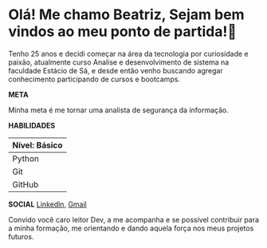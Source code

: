 # Olá! Me chamo Beatriz, Sejam bem vindos ao meu ponto de partida!🚀

Tenho 25 anos e decidi começar na área da tecnologia por curiosidade e paixão, atualmente curso Analise e desenvolvimento de sistema na faculdade Estácio de Sá, e desde então venho buscando agregar conhecimento participando de cursos e bootcamps.

**META**

Minha meta é me tornar uma analista de segurança da informação.

**HABILIDADES**

|Nível: Básico|
|--------------|
|Python|
|Git|
|GitHub|

**SOCIAL**
[Linkedln](https://www.linkedin.com/in/beatriz-moniky-56467a26b/),
[Gmail](nikynhaby@gmail.com)

Convido você caro leitor Dev, a me acompanha e se possível contribuir para a minha formação, me orientando e dando aquela força nos meus projetos futuros.
